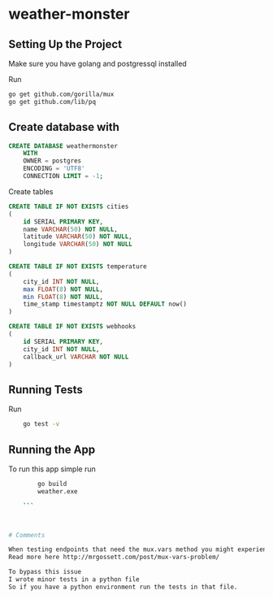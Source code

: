 # weather-monster

## Setting Up the Project

Make sure you have golang and postgressql installed

Run 
``` bash
go get github.com/gorilla/mux
go get github.com/lib/pq
```

## Create database with 
``` sql
CREATE DATABASE weathermonster
    WITH 
    OWNER = postgres
    ENCODING = 'UTF8'
    CONNECTION LIMIT = -1;
```
Create tables

``` sql
CREATE TABLE IF NOT EXISTS cities
(
	id SERIAL PRIMARY KEY,
	name VARCHAR(50) NOT NULL,
	latitude VARCHAR(50) NOT NULL,
	longitude VARCHAR(50) NOT NULL
)

CREATE TABLE IF NOT EXISTS temperature
(
	city_id INT NOT NULL,
	max FLOAT(8) NOT NULL,
	min FLOAT(8) NOT NULL,
	time_stamp timestamptz NOT NULL DEFAULT now()
)

CREATE TABLE IF NOT EXISTS webhooks
(
	id SERIAL PRIMARY KEY,
	city_id INT NOT NULL,
	callback_url VARCHAR NOT NULL
)

```

## Running Tests


Run 
```bash
	go test -v
```

## Running the App

To run this app simple run 

```bash  
		go build
		weather.exe

	```



# Comments

When testing endpoints that need the mux.vars method you might experience getting null or 0 values for you id or city_id
Read more here http://mrgossett.com/post/mux-vars-problem/

To bypass this issue
I wrote minor tests in a python file
So if you have a python environment run the tests in that file.




